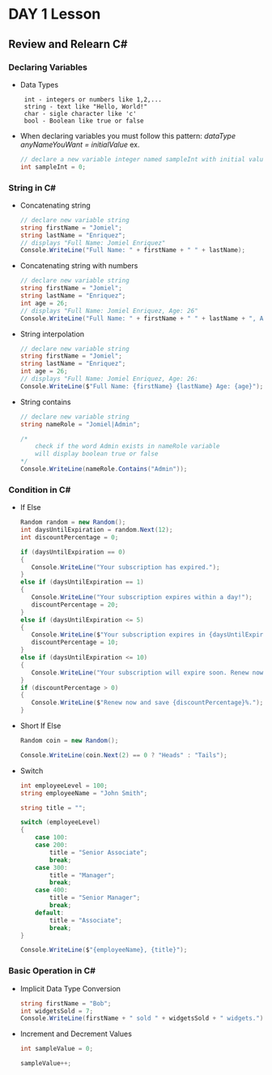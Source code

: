 # DAY 1 Lesson
## Review and Relearn C#
### Declaring Variables
 - Data Types
   ```
    int - integers or numbers like 1,2,...
    string - text like "Hello, World!"
    char - sigle character like 'c'
    bool - Boolean like true or false
   ```

 - When declaring variables you must follow this pattern: *dataType anyNameYouWant = initialValue*
    ex.
    ```c#
    // declare a new variable integer named sampleInt with initial value of zero
    int sampleInt = 0;
    ```
### String in C#
 - Concatenating string
    ```c#
    // declare new variable string
    string firstName = "Jomiel";
    string lastName = "Enriquez";
    // displays "Full Name: Jomiel Enriquez"
    Console.WriteLine("Full Name: " + firstName + " " + lastName);
    ```
 - Concatenating string with numbers
    ```c#
    // declare new variable string
    string firstName = "Jomiel";
    string lastName = "Enriquez";
    int age = 26;
    // displays "Full Name: Jomiel Enriquez, Age: 26"
    Console.WriteLine("Full Name: " + firstName + " " + lastName + ", Age: " + age);
    ```
 - String interpolation
    ```c#
    // declare new variable string
    string firstName = "Jomiel";
    string lastName = "Enriquez";
    int age = 26;
    // displays "Full Name: Jomiel Enriquez, Age: 26:
    Console.WriteLine($"Full Name: {firstName} {lastName} Age: {age}");
    ```
 - String contains
    ```c#
    // declare new variable string
    string nameRole = "Jomiel|Admin";
    
    /*
        check if the word Admin exists in nameRole variable
        will display boolean true or false
    */
    Console.WriteLine(nameRole.Contains("Admin"));
    ```

### Condition in C#
 - If Else
    ```c#
    Random random = new Random();
    int daysUntilExpiration = random.Next(12);
    int discountPercentage = 0;

    if (daysUntilExpiration == 0)
    {
       Console.WriteLine("Your subscription has expired.");
    }
    else if (daysUntilExpiration == 1)
    {
       Console.WriteLine("Your subscription expires within a day!");
       discountPercentage = 20;
    }
    else if (daysUntilExpiration <= 5)
    {
       Console.WriteLine($"Your subscription expires in {daysUntilExpiration} days.");
       discountPercentage = 10;
    }
    else if (daysUntilExpiration <= 10)
    {
       Console.WriteLine("Your subscription will expire soon. Renew now!");
    }
    if (discountPercentage > 0)
    {
       Console.WriteLine($"Renew now and save {discountPercentage}%.");
    }
    ```

 - Short If Else
    ```C#
    Random coin = new Random();

    Console.WriteLine(coin.Next(2) == 0 ? "Heads" : "Tails");
    ```
 - Switch
    ```c#
    int employeeLevel = 100;
    string employeeName = "John Smith";

    string title = "";

    switch (employeeLevel)
    {
        case 100:
        case 200:
            title = "Senior Associate";
            break;
        case 300:
            title = "Manager";
            break;
        case 400:
            title = "Senior Manager";
            break;
        default:
            title = "Associate";
            break;
    }

    Console.WriteLine($"{employeeName}, {title}");
    ```

### Basic Operation in C#
 - Implicit Data Type Conversion
    ```c#
    string firstName = "Bob";
    int widgetsSold = 7;
    Console.WriteLine(firstName + " sold " + widgetsSold + " widgets.");
    ```

 - Increment and Decrement Values
    ```c#
    int sampleValue = 0;

    sampleValue++;
    ```